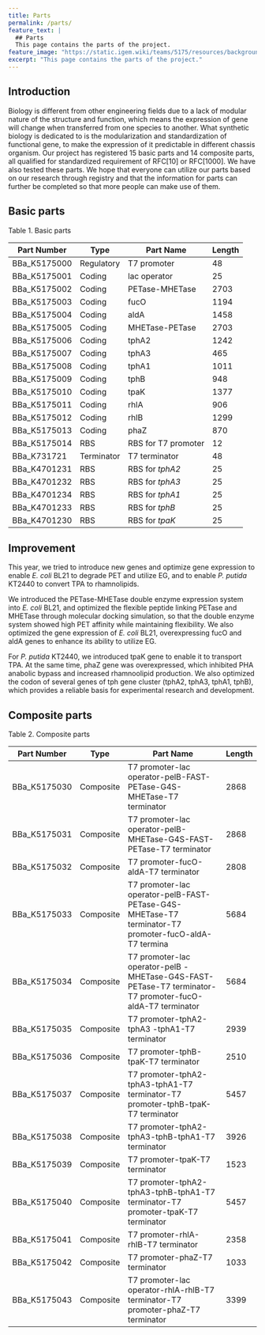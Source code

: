 ```yaml
---
title: Parts
permalink: /parts/
feature_text: |
  ## Parts
  This page contains the parts of the project.
feature_image: "https://static.igem.wiki/teams/5175/resources/background/bg-parts.jpg"
excerpt: "This page contains the parts of the project."
---
```


## Introduction

Biology is different from other engineering fields due to a lack of modular nature of the structure and function, which means the expression of gene will change when transferred from one species to another. What synthetic biology is dedicated to is the modularization and standardization of functional gene, to make the expression of it predictable in different chassis organism. Our project has registered 15 basic parts and 14 composite parts, all qualified for standardized requirement of RFC[10] or RFC[1000]. We have also tested these parts. We hope that everyone can utilize our parts based on our research through registry and that the information for parts can further be completed so that more people can make use of them.

 

## Basic parts

<figcaption class="caption table_caption">Table 1. Basic parts</figcaption>

| **Part Number**                                         | **Type**   | **Part Name**       | **Length** |
| ------------------------------------------------------- | ---------- | ------------------- | ---------- |
| BBa_K5175000                                            | Regulatory | T7 promoter         | 48         |
| BBa_K5175001                                            | Coding     | lac operator        | 25         |
| BBa_K5175002                                            | Coding     | PETase-MHETase      | 2703       |
| BBa_K5175003                                            | Coding     | fucO                | 1194       |
| BBa_K5175004                                            | Coding     | aldA                | 1458       |
| BBa_K5175005                                            | Coding     | MHETase-PETase      | 2703       |
| BBa_K5175006                                            | Coding     | tphA2               | 1242       |
| BBa_K5175007                                            | Coding     | tphA3               | 465        |
| BBa_K5175008                                            | Coding     | tphA1               | 1011       |
| BBa_K5175009                                            | Coding     | tphB                | 948        |
| BBa_K5175010                                            | Coding     | tpaK                | 1377       |
| BBa_K5175011                                            | Coding     | rhlA                | 906        |
| BBa_K5175012                                            | Coding     | rhlB                | 1299       |
| BBa_K5175013                                            | Coding     | phaZ                | 870        |
| BBa_K5175014                                            | RBS        | RBS for T7 promoter | 12         |
| BBa_K731721                                             | Terminator | T7 terminator       | 48         |
| BBa_K4701231                                            | RBS        | RBS for *tphA2*     | 25         |
| BBa_K4701232                                            | RBS        | RBS for *tphA3*     | 25         |
| BBa_K4701234                                            | RBS        | RBS for *tphA1*     | 25         |
| BBa_K4701233                                            | RBS        | RBS for *tphB*      | 25         |
| BBa_K4701230                                            | RBS        | RBS for *tpaK*      | 25         |

## Improvement

This year, we tried to introduce new genes and optimize gene expression to enable *E. coli* BL21 to degrade PET and utilize EG, and to enable *P. putida* KT2440 to convert TPA to rhamnolipids.

We introduced the PETase-MHETase double enzyme expression system into *E. coli* BL21, and optimized the flexible peptide linking PETase and MHETase through molecular docking simulation, so that the double enzyme system showed high PET affinity while maintaining flexibility. We also optimized the gene expression of *E. coli* BL21, overexpressing fucO and aldA genes to enhance its ability to utilize EG.

For *P. putida* KT2440, we introduced tpaK gene to enable it to transport TPA. At the same time, phaZ gene was overexpressed, which inhibited PHA anabolic bypass and increased rhamnoolipid production. We also optimized the codon of several genes of tph gene cluster (tphA2, tphA3, tphA1, tphB), which provides a reliable basis for experimental research and development. 

## Composite parts

<figcaption class="caption table_caption">Table 2. Composite parts</figcaption>

| **Part Number** | **Type**  | **Part Name**                                                | **Length** |
| --------------- | --------- | ------------------------------------------------------------ | ---------- |
| BBa_K5175030    | Composite | T7 promoter-lac operator-pelB-FAST-PETase-G4S-MHETase-T7 terminator | 2868       |
| BBa_K5175031    | Composite | T7 promoter-lac operator-pelB-MHETase-G4S-FAST-PETase-T7 terminator | 2868       |
| BBa_K5175032    | Composite | T7 promoter-fucO-aldA-T7 terminator                          | 2808       |
| BBa_K5175033    | Composite | T7 promoter-lac operator-pelB-FAST-PETase-G4S-MHETase-T7 terminator-T7  promoter-fucO-aldA-T7 termina | 5684       |
| BBa_K5175034    | Composite | T7 promoter-lac operator-pelB -MHETase-G4S-FAST-PETase-T7 terminator-T7  promoter-fucO-aldA-T7 terminator | 5684       |
| BBa_K5175035    | Composite | T7 promoter-tphA2-tphA3 -tphA1-T7 terminator                 | 2939       |
| BBa_K5175036    | Composite | T7 promoter-tphB-tpaK-T7 terminator                          | 2510       |
| BBa_K5175037    | Composite | T7 promoter-tphA2-tphA3-tphA1-T7 terminator-T7 promoter-tphB-tpaK-T7  terminator | 5457       |
| BBa_K5175038    | Composite | T7 promoter-tphA2-tphA3-tphB-tphA1-T7 terminator           | 3926       |
| BBa_K5175039    | Composite | T7 promoter-tpaK-T7 terminator                               | 1523       |
| BBa_K5175040    | Composite | T7 promoter-tphA2-tphA3-tphB-tphA1-T7 terminator-T7 promoter-tpaK-T7  terminator | 5457       |
| BBa_K5175041    | Composite | T7 promoter-rhlA-rhlB-T7 terminator                          | 2358       |
| BBa_K5175042    | Composite | T7 promoter-phaZ-T7 terminator                               | 1033        |
| BBa_K5175043    | Composite | T7 promoter-lac operator-rhlA-rhlB-T7 terminator-T7 promoter-phaZ-T7 terminator | 3399       |
